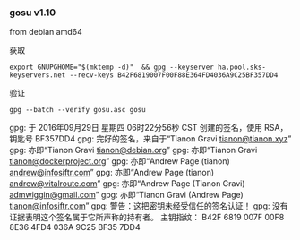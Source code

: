 ### gosu v1.10  

from  debian  amd64

获取
```
export GNUPGHOME="$(mktemp -d)"  && gpg --keyserver ha.pool.sks-keyservers.net --recv-keys B42F6819007F00F88E364FD4036A9C25BF357DD4
```
验证
```
gpg --batch --verify gosu.asc gosu 
```
>
gpg: 于 2016年09月29日 星期四 06时22分56秒 CST 创建的签名，使用 RSA，钥匙号 BF357DD4
gpg: 完好的签名，来自于“Tianon Gravi <tianon@tianon.xyz>”
gpg:               亦即“Tianon Gravi <tianon@debian.org>”
gpg:               亦即“Tianon Gravi <tianon@dockerproject.org>”
gpg:               亦即“Andrew Page (tianon) <andrew@infosiftr.com>”
gpg:               亦即“Andrew Page (tianon) <andrew@vitalroute.com>”
gpg:               亦即“Andrew Page (Tianon Gravi) <admwiggin@gmail.com>”
gpg:               亦即“Tianon Gravi (Andrew Page) <tianon@infosiftr.com>”
gpg: 警告：这把密钥未经受信任的签名认证！
gpg:       没有证据表明这个签名属于它所声称的持有者。
主钥指纹： B42F 6819 007F 00F8 8E36  4FD4 036A 9C25 BF35 7DD4
